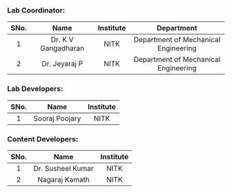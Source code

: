 <!-- Remove all lines above this line before making changes to the file -->

### Lab Coordinator:

| SNo. |        Name         | Institute |              Department              |
| :--: | :-----------------: | :-------: | :----------------------------------: |
|  1   | Dr. K V Gangadharan |   NITK    | Department of Mechanical Engineering |
|  2   | Dr. Jeyaraj P       |   NITK    | Department of Mechanical Engineering |

### Lab Developers:

| SNo. |      Name      | Institute |
| :--: | :------------: | :-------: |
|  1   | Sooraj Poojary |   NITK    |

### Content Developers:

| SNo. |       Name        | Institute |
| :--: | :--------------:  | :-------: |
|  1   | Dr. Susheel Kumar |   NITK    |
|  2   |  Nagaraj Kamath   |   NITK    |
